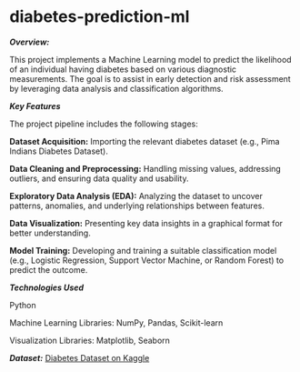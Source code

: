 # diabetes-prediction-ml

_**Overview:**_

This project implements a Machine Learning model to predict the likelihood of an individual having diabetes based on various diagnostic measurements. The goal is to assist in early detection and risk assessment by leveraging data analysis and classification algorithms.

_**Key Features**_

The project pipeline includes the following stages:

**Dataset Acquisition:** Importing the relevant diabetes dataset (e.g., Pima Indians Diabetes Dataset).

**Data Cleaning and Preprocessing:** Handling missing values, addressing outliers, and ensuring data quality and usability.

**Exploratory Data Analysis (EDA):** Analyzing the dataset to uncover patterns, anomalies, and underlying relationships between features.

**Data Visualization:** Presenting key data insights in a graphical format for better understanding.

**Model Training:** Developing and training a suitable classification model (e.g., Logistic Regression, Support Vector Machine, or Random Forest) to predict the outcome.

_**Technologies Used**_

Python

Machine Learning Libraries: NumPy, Pandas, Scikit-learn

Visualization Libraries: Matplotlib, Seaborn


_**Dataset:**_ [Diabetes Dataset on Kaggle](https://www.kaggle.com/datasets/uciml/pima-indians-diabetes-database)

